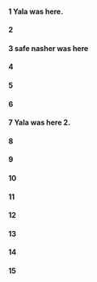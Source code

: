 #### 1 Yala was here.
#### 2
#### 3 safe nasher was here
#### 4
#### 5 
#### 6
#### 7 Yala was here 2.
#### 8
#### 9
#### 10
#### 11
#### 12
#### 13
#### 14
#### 15